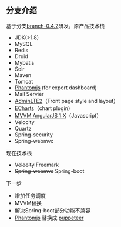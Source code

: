 ## 分支介绍
基于分支[branch-0.4.2](https://github.com/Zhazhanan/CBoard/tree/branch-0.4.2)研发，原产品技术栈  
* JDK(>1.8)
* MySQL
* Redis
* Druid
* Mybatis
* Solr
* Maven
* Tomcat
* [Phantomjs](http://phantomjs.org) (for export dashboard)
* Mail Servier
* [AdminLTE2](https://github.com/almasaeed2010/AdminLTE)（Front page style and layout）
* [ECharts](http://echarts.baidu.com)（chart plugin）
* [MVVM AngularJS 1.X](https://docs.angularjs.org)（Javascript）
* Velocity
* Quartz
* Spring-security
* Spring-webmvc

现在技术栈
* ~~Velocity~~ Freemark
* ~~Spring-webmvc~~ Spring-boot

下一步  
* 增加任务调度
* MVVM替换
* 解决Spring-boot部分功能不兼容
* [Phantomjs](https://github.com/ariya/phantomjs) 替换成 [puppeteer](https://github.com/GoogleChrome/puppeteer)